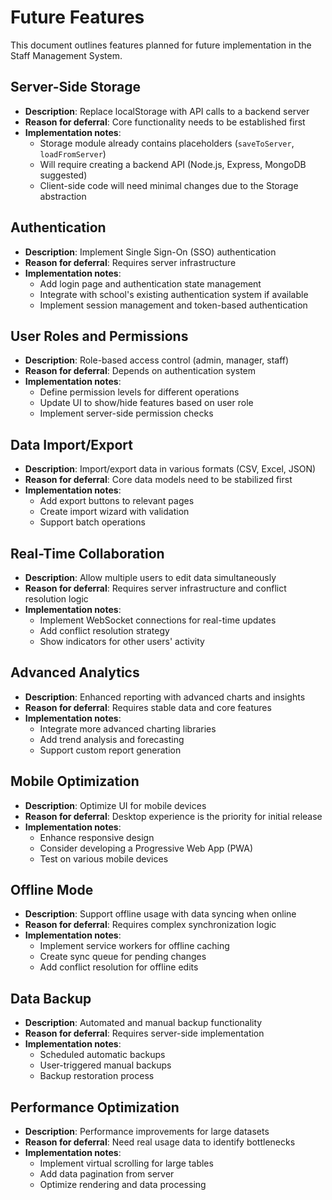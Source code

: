 # Future Features

This document outlines features planned for future implementation in the Staff Management System.

## Server-Side Storage
- **Description**: Replace localStorage with API calls to a backend server
- **Reason for deferral**: Core functionality needs to be established first
- **Implementation notes**:
  - Storage module already contains placeholders (`saveToServer`, `loadFromServer`)
  - Will require creating a backend API (Node.js, Express, MongoDB suggested)
  - Client-side code will need minimal changes due to the Storage abstraction

## Authentication
- **Description**: Implement Single Sign-On (SSO) authentication
- **Reason for deferral**: Requires server infrastructure
- **Implementation notes**:
  - Add login page and authentication state management
  - Integrate with school's existing authentication system if available
  - Implement session management and token-based authentication

## User Roles and Permissions
- **Description**: Role-based access control (admin, manager, staff)
- **Reason for deferral**: Depends on authentication system
- **Implementation notes**:
  - Define permission levels for different operations
  - Update UI to show/hide features based on user role
  - Implement server-side permission checks

## Data Import/Export
- **Description**: Import/export data in various formats (CSV, Excel, JSON)
- **Reason for deferral**: Core data models need to be stabilized first
- **Implementation notes**:
  - Add export buttons to relevant pages
  - Create import wizard with validation
  - Support batch operations

## Real-Time Collaboration
- **Description**: Allow multiple users to edit data simultaneously
- **Reason for deferral**: Requires server infrastructure and conflict resolution logic
- **Implementation notes**:
  - Implement WebSocket connections for real-time updates
  - Add conflict resolution strategy
  - Show indicators for other users' activity

## Advanced Analytics
- **Description**: Enhanced reporting with advanced charts and insights
- **Reason for deferral**: Requires stable data and core features
- **Implementation notes**:
  - Integrate more advanced charting libraries
  - Add trend analysis and forecasting
  - Support custom report generation

## Mobile Optimization
- **Description**: Optimize UI for mobile devices
- **Reason for deferral**: Desktop experience is the priority for initial release
- **Implementation notes**:
  - Enhance responsive design
  - Consider developing a Progressive Web App (PWA)
  - Test on various mobile devices

## Offline Mode
- **Description**: Support offline usage with data syncing when online
- **Reason for deferral**: Requires complex synchronization logic
- **Implementation notes**:
  - Implement service workers for offline caching
  - Create sync queue for pending changes
  - Add conflict resolution for offline edits

## Data Backup
- **Description**: Automated and manual backup functionality
- **Reason for deferral**: Requires server-side implementation
- **Implementation notes**:
  - Scheduled automatic backups
  - User-triggered manual backups
  - Backup restoration process

## Performance Optimization
- **Description**: Performance improvements for large datasets
- **Reason for deferral**: Need real usage data to identify bottlenecks
- **Implementation notes**:
  - Implement virtual scrolling for large tables
  - Add data pagination from server
  - Optimize rendering and data processing 